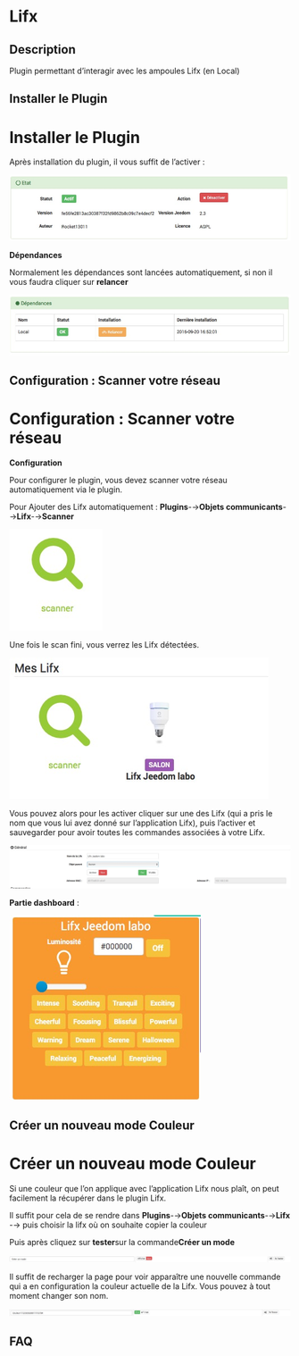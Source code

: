 Lifx 
====

Description 
-----------

Plugin permettant d’interagir avec les ampoules Lifx (en Local)

Installer le Plugin 
-------------------

Installer le Plugin 
===================

Après installation du plugin, il vous suffit de l’activer :

![doc lifx 1](./images/doc_lifx_1.png)

**Dépendances**

Normalement les dépendances sont lancées automatiquement, si non il vous
faudra cliquer sur **relancer**

![doc lifx 2](./images/doc_lifx_2.png)

Configuration : Scanner votre réseau 
------------------------------------

Configuration : Scanner votre réseau 
====================================

**Configuration**

Pour configurer le plugin, vous devez scanner votre réseau
automatiquement via le plugin.

Pour Ajouter des Lifx automatiquement : **Plugins**-→**Objets
communicants**-→**Lifx**-→**Scanner**

![doc lifx 3](./images/doc_lifx_3.png)

Une fois le scan fini, vous verrez les Lifx détectées.

![doc lifx 4](./images/doc_lifx_4.png)

Vous pouvez alors pour les activer cliquer sur une des Lifx (qui a pris
le nom que vous lui avez donné sur l’application Lifx), puis l’activer
et sauvegarder pour avoir toutes les commandes associées à votre Lifx.

![doc lifx 5](./images/doc_lifx_5.png)

**Partie dashboard** :

![doc lifx 6](./images/doc_lifx_6.png)

Créer un nouveau mode Couleur 
-----------------------------

Créer un nouveau mode Couleur 
=============================

Si une couleur que l’on applique avec l’application Lifx nous plaît, on
peut facilement la récupérer dans le plugin Lifx.

Il suffit pour cela de se rendre dans **Plugins**-→**Objets
communicants**-→**Lifx** -→ puis choisir la lifx où on souhaite copier
la couleur

Puis après cliquez sur **tester**sur la commande**Créer un mode**

![doc lifx 7](./images/doc_lifx_7.png)

Il suffit de recharger la page pour voir apparaître une nouvelle
commande qui a en configuration la couleur actuelle de la Lifx. Vous
pouvez à tout moment changer son nom.

![doc lifx 8](./images/doc_lifx_8.png)

FAQ 
---
